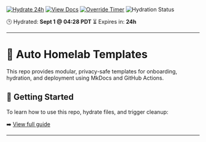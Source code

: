 [![Hydrate 24h](https://img.shields.io/badge/Hydrate-24h-blue)](/.github/workflows/hydrate.yml)
[![View Docs](https://img.shields.io/badge/View-Temporary%20Docs-green)](https://anguy079.github.io/auto-homelab/)
[![Override Timer](https://img.shields.io/badge/Override-Timer-orange)](/.github/workflows/hydrate.yml)
![Hydration Status](https://github.com/anguy079/auto-homelab/actions/workflows/hydrate.yml/badge.svg)

🕒 Hydrated: **Sept 1 @ 04:28 PDT**
⏳ Expires in: **24h**  

---

# 🧪 Auto Homelab Templates

This repo provides modular, privacy-safe templates for onboarding, hydration, and deployment using MkDocs and GitHub Actions.


## 🧪 Getting Started

To learn how to use this repo, hydrate files, and trigger cleanup:

➡️ [View full guide](docs/mkdocs/README.md)

---
